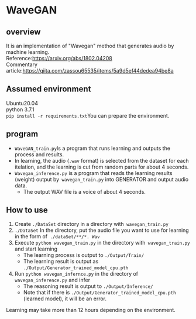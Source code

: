 # WaveGAN
## overview
It is an implementation of "Wavegan" method that generates audio by machine learning.  
Reference:https://arxiv.org/abs/1802.04208  
Commentary article:https://qiita.com/zassou65535/items/5a9d5ef44dedea94be8a  

## Assumed environment
Ubuntu20.04  
python 3.7.1  
`pip install -r requirements.txt`You can prepare the environment. 

## program
* `WaveGAN_train.py`Is a program that runs learning and outputs the process and results. 
* In learning, the audio (`.wav` format) is selected from the dataset for each itelation, and the learning is cut from random parts for about 4 seconds. 
* `Wavegan_inference.py` is a program that reads the learning results (weight) output by` wavegan_train.py` into GENERATOR and output audio data. 
	* The output WAV file is a voice of about 4 seconds. 

## How to use
1. Create `./DataSet` directory in a directory with` wavegan_train.py`
1. `./DataSet` In the directory, put the audio file you want to use for learning in the form of` ./dataSet/**/*. Wav`
1. Execute `python wavegan_train.py` in the directory with` wavegan_train.py` and start learning
	* The learning process is output to `./Output/Train/`
	* The learning result is output as `./Output/Generator_trained_model_cpu.pth`
1. Run `python wavegan_infernce.py` in the directory of` wavegan_inference.py` and infer
	* The reasoning result is output to `./Output/Inference/`
	* Note that if there is `./Output/Generator_trained_model_cpu.pth` (learned model), it will be an error.

Learning may take more than 12 hours depending on the environment.   
